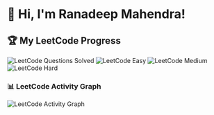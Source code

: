 # 👋 Hi, I'm Ranadeep Mahendra!

## 🏆 My LeetCode Progress

![LeetCode Questions Solved](https://img.shields.io/badge/Solved-70/3611-blue?cache=1752349634) ![LeetCode Easy](https://img.shields.io/badge/Easy-41/885-brightgreen?cache=1752349634) ![LeetCode Medium](https://img.shields.io/badge/Medium-28/1878-orange?cache=1752349634) ![LeetCode Hard](https://img.shields.io/badge/Hard-1/848-red?cache=1752349634)

### 📊 LeetCode Activity Graph

![LeetCode Activity Graph](https://leetcard.jacoblin.cool/ranadeep_mahendra2426?theme=dark&font=Karma&ext=heatmap&cache=1752349634)
